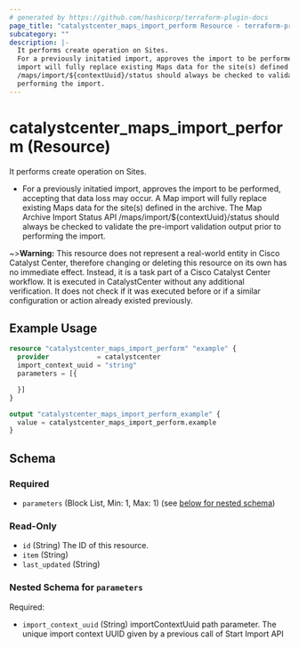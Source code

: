 ```yaml
---
# generated by https://github.com/hashicorp/terraform-plugin-docs
page_title: "catalystcenter_maps_import_perform Resource - terraform-provider-catalystcenter"
subcategory: ""
description: |-
  It performs create operation on Sites.
  For a previously initatied import, approves the import to be performed, accepting that data loss may occur.  A Map
  import will fully replace existing Maps data for the site(s) defined in the archive. The Map Archive Import Status API
  /maps/import/${contextUuid}/status should always be checked to validate the pre-import validation output prior to
  performing the import.
---
```


# catalystcenter_maps_import_perform (Resource)

It performs create operation on Sites.

- For a previously initatied import, approves the import to be performed, accepting that data loss may occur.  A Map
import will fully replace existing Maps data for the site(s) defined in the archive. The Map Archive Import Status API
/maps/import/${contextUuid}/status should always be checked to validate the pre-import validation output prior to
performing the import.


~>**Warning:**
This resource does not represent a real-world entity in Cisco Catalyst Center, therefore changing or deleting this resource on its own has no immediate effect.
Instead, it is a task part of a Cisco Catalyst Center workflow. It is executed in CatalystCenter without any additional verification. It does not check if it was executed before or if a similar configuration or action already existed previously.

## Example Usage

```terraform
resource "catalystcenter_maps_import_perform" "example" {
  provider            = catalystcenter
  import_context_uuid = "string"
  parameters = [{

  }]
}

output "catalystcenter_maps_import_perform_example" {
  value = catalystcenter_maps_import_perform.example
}
```

<!-- schema generated by tfplugindocs -->
## Schema

### Required

- `parameters` (Block List, Min: 1, Max: 1) (see [below for nested schema](#nestedblock--parameters))

### Read-Only

- `id` (String) The ID of this resource.
- `item` (String)
- `last_updated` (String)

<a id="nestedblock--parameters"></a>
### Nested Schema for `parameters`

Required:

- `import_context_uuid` (String) importContextUuid path parameter. The unique import context UUID given by a previous call of Start Import API
